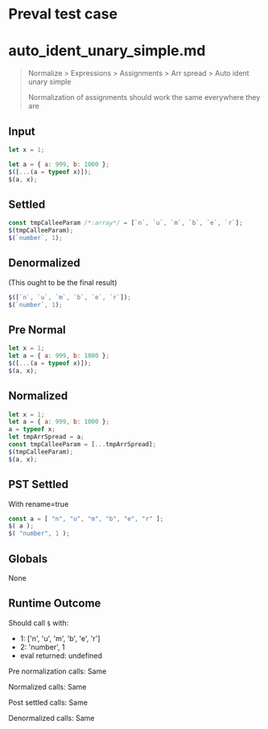 # Preval test case

# auto_ident_unary_simple.md

> Normalize > Expressions > Assignments > Arr spread > Auto ident unary simple
>
> Normalization of assignments should work the same everywhere they are

## Input

`````js filename=intro
let x = 1;

let a = { a: 999, b: 1000 };
$([...(a = typeof x)]);
$(a, x);
`````

## Settled


`````js filename=intro
const tmpCalleeParam /*:array*/ = [`n`, `u`, `m`, `b`, `e`, `r`];
$(tmpCalleeParam);
$(`number`, 1);
`````

## Denormalized
(This ought to be the final result)

`````js filename=intro
$([`n`, `u`, `m`, `b`, `e`, `r`]);
$(`number`, 1);
`````

## Pre Normal


`````js filename=intro
let x = 1;
let a = { a: 999, b: 1000 };
$([...(a = typeof x)]);
$(a, x);
`````

## Normalized


`````js filename=intro
let x = 1;
let a = { a: 999, b: 1000 };
a = typeof x;
let tmpArrSpread = a;
const tmpCalleeParam = [...tmpArrSpread];
$(tmpCalleeParam);
$(a, x);
`````

## PST Settled
With rename=true

`````js filename=intro
const a = [ "n", "u", "m", "b", "e", "r" ];
$( a );
$( "number", 1 );
`````

## Globals

None

## Runtime Outcome

Should call `$` with:
 - 1: ['n', 'u', 'm', 'b', 'e', 'r']
 - 2: 'number', 1
 - eval returned: undefined

Pre normalization calls: Same

Normalized calls: Same

Post settled calls: Same

Denormalized calls: Same
